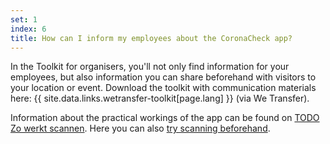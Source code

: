 ```yaml
---
set: 1
index: 6
title: How can I inform my employees about the CoronaCheck app?
---
```

In the Toolkit for organisers, you'll not only find information for your employees, but also information you can share beforehand with visitors to your location or event. Download the toolkit with communication materials here: {{ site.data.links.wetransfer-toolkit[page.lang] }} (via We Transfer).

Information about the practical workings of the app can be found on [TODO Zo werkt scannen](/en/scanner/zo-werkt-scannen). Here you can also [try scanning beforehand](/en/scanner/uitproberen).
